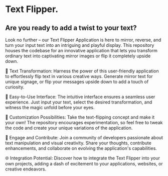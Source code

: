 # Text Flipper.                                  

## Are you ready to add a twist to your text? 

Look no further – our Text Flipper Application is here to mirror, reverse, and turn your input text into an intriguing and playful display. This repository houses the codebase for an innovative application that lets you transform ordinary text into captivating mirror images or flip it completely upside down.

🔀 Text Transformation: Harness the power of this user-friendly application to effortlessly flip text in various creative ways. Generate mirror text for unique signage, or flip your messages upside down to add a touch of curiosity.

🎯 Easy-to-Use Interface: The intuitive interface ensures a seamless user experience. Just input your text, select the desired transformation, and witness the magic unfold before your eyes.

🚀 Customization Possibilities: Take the text-flipping concept and make it your own! The repository encourages experimentation, so feel free to tweak the code and create your unique variations of the application.

🔄 Engage and Contribute: Join a community of developers passionate about text manipulation and visual creativity. Share your thoughts, contribute enhancements, and collaborate on evolving the application's capabilities.

🌐 Integration Potential: Discover how to integrate the Text Flipper into your own projects, adding a dash of excitement to your applications, websites, or creative endeavors.
